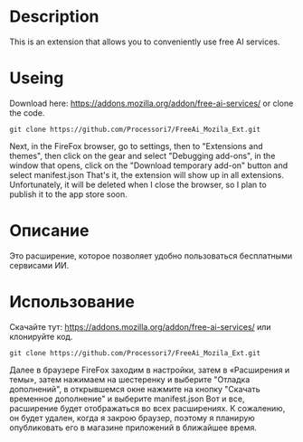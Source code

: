 # Description
This is an extension that allows you to conveniently use free AI services.

# Useing

Download here: https://addons.mozilla.org/addon/free-ai-services/
or clone the code. 
```
git clone https://github.com/Processori7/FreeAi_Mozila_Ext.git
```
Next, in the FireFox browser, go to settings, then to "Extensions and themes", then click on the gear and 
select "Debugging add-ons", in the window that opens, click on the "Download temporary add-on" button 
and select manifest.json That's it, the extension will show up in all extensions. 
Unfortunately, it will be deleted when I close the browser, so I plan to publish it to the app store soon.

# Описание 
Это расширение, которое позволяет удобно пользоваться бесплатными сервисами ИИ. 

# Использование 

Скачайте тут: https://addons.mozilla.org/addon/free-ai-services/
или клонируйте код. 
```
git clone https://github.com/Processori7/FreeAi_Mozila_Ext.git
```
Далее в браузере FireFox заходим в настройки, затем в «Расширения и темы», затем нажимаем на шестеренку и выберите "Отладка дополнений",
в открывшемся окне нажмите на кнопку "Скачать временное дополнение" и выберите manifest.json 
Вот и все, расширение будет отображаться во всех расширениях. К сожалению, он будет удален, когда я закрою браузер, поэтому я планирую опубликовать его в магазине приложений в ближайшее время.
